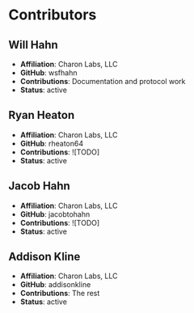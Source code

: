 # Contributors

## Will Hahn
- **Affiliation**: Charon Labs, LLC
- **GitHub**: wsfhahn
- **Contributions**: Documentation and protocol work
- **Status**: active

## Ryan Heaton
- **Affiliation**: Charon Labs, LLC
- **GitHub**: rheaton64
- **Contributions**: ![TODO]
- **Status**: active

## Jacob Hahn
- **Affiliation**: Charon Labs, LLC
- **GitHub**: jacobtohahn
- **Contributions**: ![TODO]
- **Status**: active

## Addison Kline
- **Affiliation**: Charon Labs, LLC
- **GitHub**: addisonkline
- **Contributions**: The rest
- **Status**: active